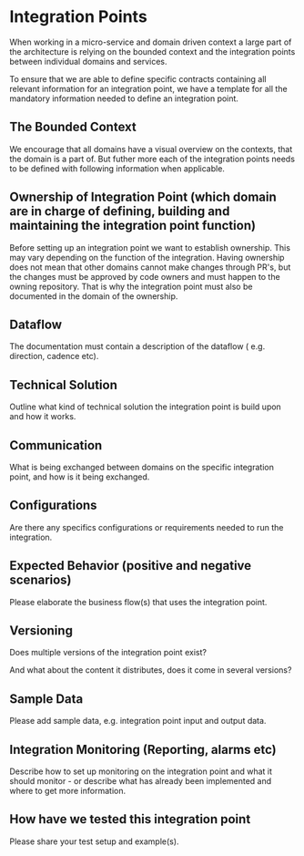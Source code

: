 # Integration Points

When working in a micro-service and domain driven context a large part of the architecture is relying on the bounded context and the integration points between individual domains and services.

To ensure that we are able to define specific contracts containing all relevant information for an integration point, we have a template for all the mandatory information needed to define an integration point.

## The Bounded Context

We encourage that all domains have a visual overview on the contexts, that the domain is a part of. But futher more each of the integration points needs to be defined with following information when applicable.

## Ownership of Integration Point (which domain are in charge of defining, building and maintaining the integration point function)

Before setting up an integration point we want to establish ownership. This may vary depending on the function of the integration. Having ownership does not mean that other domains cannot make changes through PR's, but the changes must be approved by code owners and must happen to the owning repository. That is why the integration point must also be documented in the domain of the ownership.

## Dataflow

The documentation must contain a description of the dataflow ( e.g. direction, cadence etc).

## Technical Solution

Outline what kind of technical solution the integration point is build upon and how it works.

## Communication

What is being exchanged between domains on the specific integration point, and how is it being exchanged.

## Configurations

Are there any specifics configurations or requirements needed to run the integration.

## Expected Behavior (positive and negative scenarios)

Please elaborate the business flow(s) that uses the integration point.

## Versioning

Does multiple versions of the integration point exist?

And what about the content it distributes, does it come in several versions?

## Sample Data

Please add sample data, e.g. integration point input and output data.

## Integration Monitoring (Reporting, alarms etc)

Describe how to set up monitoring on the integration point and what it should monitor - or describe what has already been implemented and where to get more information.

## How have we tested this integration point

Please share your test setup and example(s).
